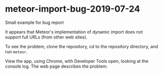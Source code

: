 # meteor-import-bug-2019-07-24
Small example for bug report

It appears that Meteor's implementation of dynamic import does not support full URLs (from other web sites).

To see the problem, clone the repository, cd to the repository directory, and run `meteor`.

View the app, using Chrome, with Developer Tools open, looking at the console log. The web page describes the problem.

